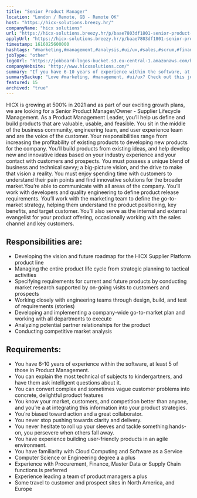 ```yaml
---
title: "Senior Product Manager"
location: "London / Remote, GB - Remote OK"
host: "https://hicx-solutions.breezy.hr/"
companyName: "hicx solutions"
url: "https://hicx-solutions.breezy.hr/p/baae7803df1801-senior-product-manager-supplier-life-cycle-management"
applyUrl: "https://hicx-solutions.breezy.hr/p/baae7803df1801-senior-product-manager-supplier-life-cycle-management/apply"
timestamp: 1616025600000
hashtags: "#marketing,#management,#analysis,#ui/ux,#sales,#scrum,#finance"
jobType: "other"
logoUrl: "https://jobboard-logos-bucket.s3.eu-central-1.amazonaws.com/hicx-solutions"
companyWebsite: "http://www.hicxsolutions.com/"
summary: "If you have 6-10 years of experience within the software, at least 5 of those in Product Management, HICX has a job opening for a Senior Product Manager"
summaryBackup: "Love #marketing, #management, #ui/ux? Check out this job post!"
featured: 15
archived: "true"
---
```


HICX is growing at 500% in 2021 and as part of our exciting growth plans, we are looking for a Senior Product Manager/Owner - Supplier Lifecycle Management. As a Product Management Leader, you’ll help us define and build products that are valuable, usable, and feasible. You sit in the middle of the business community, engineering team, and user experience team and are the voice of the customer. Your responsibilities range from increasing the profitability of existing products to developing new products for the company. You’ll build products from existing ideas, and help develop new and innovative ideas based on your industry experience and your contact with customers and prospects. You must possess a unique blend of business and technical savvy; a big-picture vision, and the drive to make that vision a reality. You must enjoy spending time with customers to understand their pain points and find innovative solutions for the broader market.You’re able to communicate with all areas of the company. You’ll work with developers and quality engineering to define product release requirements. You’ll work with the marketing team to define the go-to-market strategy, helping them understand the product positioning, key benefits, and target customer. You’ll also serve as the internal and external evangelist for your product offering, occasionally working with the sales channel and key customers.

## Responsibilities are:

*   Developing the vision and future roadmap for the HICX Supplier Platform product line
*   Managing the entire product life cycle from strategic planning to tactical activities
*   Specifying requirements for current and future products by conducting market research supported by on-going visits to customers and prospects
*   Working closely with engineering teams through design, build, and test of requirements (stories)
*   Developing and implementing a company-wide go-to-market plan and working with all departments to execute
*   Analyzing potential partner relationships for the product
*   Conducting competitive market analysis

## Requirements:

*   You have 6-10 years of experience within the software, at least 5 of those in Product Management.
*   You can explain the most technical of subjects to kindergartners, and have them ask intelligent questions about it.
*   You can convert complex and sometimes vague customer problems into concrete, delightful product features
*   You know your market, customers, and competition better than anyone, and you’re a at integrating this information into your product strategies.
*   You’re biased toward action and a great collaborator.
*   You never stop pushing towards clarity and delivery.
*   You never hesitate to roll up your sleeves and tackle something hands-on, you persevere when others fall away.
*   You have experience building user-friendly products in an agile environment.
*   You have familiarity with Cloud Computing and Software as a Service
*   Computer Science or Engineering degree a a plus
*   Experience with Procurement, Finance, Master Data or Supply Chain functions is preferred
*   Experience leading a team of product managers a plus
*   Some travel to customer and prospect sites in North America, and Europe
